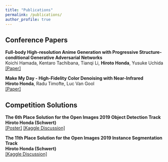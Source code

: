 ```yaml
---
title: "Publications"
permalink: /publications/
author_profile: true
---
```


## Conference Papers

<b>Full-body High-resolution Anime Generation with Progressive Structure-conditional Generative Adversarial Networks</b>  
Koichi Hamada, Kentaro Tachibana, Tianqi Li, <b>Hiroto Honda</b>, Yusuke Uchida  
[[Paper]](https://arxiv.org/abs/1809.01890)

<b>Make My Day - High-Fidelity Color Denoising with Near-Infrared</b>  
<b>Hiroto Honda</b>, Radu Timofte, Luc Van Gool  
[[Paper]](http://people.ee.ethz.ch/~timofter/publications/Honda-CVPRW-2015.pdf)  


## Competition Solutions

<b>The 6th Place Solution for the Open Images 2019 Object Detection Track</b>  
<b>Hiroto Honda (Schwert)</b>  
[[Poster]](files/schwert_open_images_6th_solution_v1.pdf)
[[Kaggle Discussion]](https://www.kaggle.com/c/open-images-2019-object-detection/discussion/110953)

<b>The 11th Place Solution for the Open Images 2019 Instance Segmentation Track</b>  
<b>Hiroto Honda (Schwert)</b>  
[[Kaggle Discussion]](https://www.kaggle.com/c/open-images-2019-instance-segmentation/discussion/111351)  

